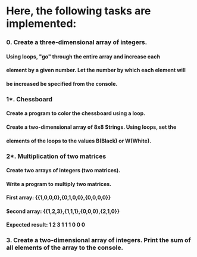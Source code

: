 # Here, the following tasks are implemented:

### 0. Create a three-dimensional array of integers.
#### Using loops, "go" through the entire array and increase each
#### element by a given number. Let the number by which each element will
#### be increased be specified from the console.

### 1*. Chessboard
#### Create a program to color the chessboard using a loop.
#### Create a two-dimensional array of 8x8 Strings. Using loops, set the
#### elements of the loops to the values ​​B(Black) or W(White).

### 2*. Multiplication of two matrices
#### Create two arrays of integers (two matrices).
#### Write a program to multiply two matrices.
#### First array: {{1,0,0,0},{0,1,0,0},{0,0,0,0}}
#### Second array: {{1,2,3},{1,1,1},{0,0,0},{2,1,0}}
#### Expected result: 1 2 3 1 1 1 0 0 0

### 3. Create a two-dimensional array of integers. Print the sum of all elements of the array to the console.
